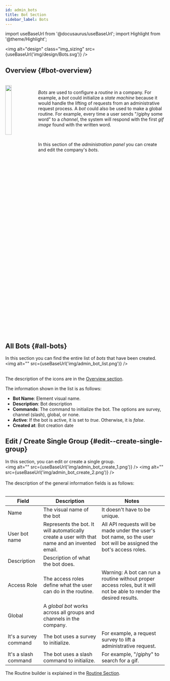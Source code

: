 ```yaml
---
id: admin_bots
title: Bot Section
sidebar_label: Bots
---
```

import useBaseUrl from '@docusaurus/useBaseUrl';
import Highlight from '@theme/Highlight';

<img alt="design" class="img_sizing" src={useBaseUrl('img/design/Bots.svg')} />

## Overview {#bot-overview}
<br />
<img alt="" src={useBaseUrl('img/admin_bot.png')} width= "20%" height= "20%" align="left"/>

_Bots_ are used to configure a _routine_ in a company. For example, a _bot_ could initialize a _state machine_ because it would handle the lifting of requests from an administrative request process. A _bot_ could also be used to make a global routine. For example, every time a user sends  "/giphy some word" to a _channel_, the system will respond with the first _gif image_ found with the written word.

<br/>

In this section of the _administration panel_ you can create and edit the company's _bots_.

<br clear="left" />


## All Bots {#all-bots}
In this section you can find the entire list of _bots_ that have been created.
<img alt="" src={useBaseUrl('img/admin_bot_list.png')} />
<br/><br/>

The description of the icons are in the [Overview section](/docs/documentation/admin/admin_overview).

The information shown in the list is as follows:
- **Bot Name**: Element visual name.
- **Description**: Bot description
- **Commands**: The command to initialize the bot. The options are survey, channel (slash), global, or none.
- **Active**: If the bot is active, it is set to _true_. Otherwise, it is _false_.
- **Created at**: Bot creation date


## Edit / Create Single Group {#edit--create-single-group}
In this section, you can edit or create a single group.
<br />
<img alt="" src={useBaseUrl('img/admin_bot_create_1.png')} />
<img alt="" src={useBaseUrl('img/admin_bot_create_2.png')} />
<br/><br/>
The description of the general information fields is as follows:
<br/><br/>

| Field | Description | Notes |
| ---- | ----------- | ----- |
| Name | The visual name of the bot | It doesn't have to be unique. |
| User bot name | Represents the bot. It will automatically create a user with that name and an invented email. | All API requests will be made under the user's bot name, so the user bot will be assigned the bot's access roles. |
| Description | Description of what the bot does. |
| Access Role | The access roles define what the user can do in the routine. | Warning: A bot can run a routine without proper access roles, but it will not be able to render the desired results.  |
| Global | A _global bot_ works across all groups and channels in the company. |
| It's a survey command | The bot uses a survey to initialize. | For example, a request survey to lift a administrative request. |
| It's a slash command | The bot uses a slash command to initialize. | For example, "/giphy" to search for a gif. |

The Routine builder is explained in the [Routine Section](/docs/documentation/automation/admin_routine).
